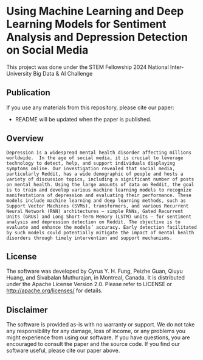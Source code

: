 # Using Machine Learning and Deep Learning Models for Sentiment Analysis and Depression Detection on Social Media

This project was done under the STEM Fellowship 2024 National Inter-University Big Data & AI Challenge

## Publication

If you use any materials from this repository, please cite our paper:

- README will be updated when the paper is published.

## Overview
    Depression is a widespread mental health disorder affecting millions worldwide.  In the age of social media, it is crucial to leverage technology to detect, help, and support individuals displaying symptoms online. Our investigation revealed that social media, particularly Reddit, has a wide demographic of people and hosts a variety of discussion topics, including a significant number of posts on mental health. Using the large amounts of data on Reddit, the goal is to train and develop various machine learning models to recognize manifestations of depression and evaluating their performance. These models include machine learning and deep learning methods, such as Support Vector Machines (SVMs), transformers, and various Recurrent Neural Network (RNN) architectures — simple RNNs, Gated Recurrent Units (GRUs) and Long Short-Term Memory (LSTM) units — for sentiment analysis and depression detection on Reddit. The objective is to evaluate and enhance the models’ accuracy. Early detection facilitated by such models could potentially mitigate the impact of mental health disorders through timely intervention and support mechanisms.

## License
The software was developed by Cyrus Y. H. Fung, Peizhe Guan, Qiuyu Huang, and Sivabalan Muthurajan, in Montreal, Canada. It is distributed under the Apache License Version 2.0. Please refer to LICENSE or http://apache.org/licenses/ for details.

## Disclaimer
The software is provided as-is with no warranty or support. We do not take any responsibility for any damage, loss of income, or any problems you might experience from using our software. If you have questions, you are encouraged to consult the paper and the source code. If you find our software useful, please cite our paper above.
